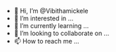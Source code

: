 - 👋 Hi, I’m @Vibithamickele
- 👀 I’m interested in ...
- 🌱 I’m currently learning ...
- 💞️ I’m looking to collaborate on ...
- 📫 How to reach me ...

<!---
Vibithamickele/Vibithamickele is a ✨ special ✨ repository because its `README.md` (this file) appears on your GitHub profile.
You can click the Preview link to take a look at your changes.
--->

